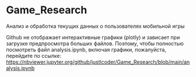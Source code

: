 # Game_Research
Анализ и обработка текущих данных о пользователях мобильной игры

Github не отображает интерактивные графики (plotly) и зависает при загрузке предпросмотра больших файлов.
Поэтому, чтобы полностью посмотреть файл analysis.ipynb, включая графики, пожалуйста, перейдите по ссылке: 
https://nbviewer.jupyter.org/github/justlcoder/Game_Research/blob/main/analysis.ipynb
